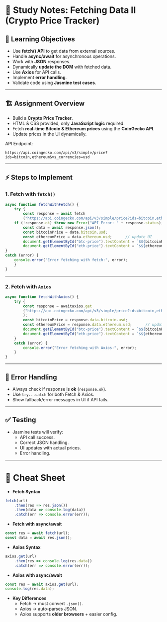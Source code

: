 # 📘 Study Notes: Fetching Data II (Crypto Price Tracker)

## 🎯 Learning Objectives

- Use **fetch() API** to get data from external sources.
- Handle **async/await** for asynchronous operations.
- Work with **JSON** responses.
- Dynamically **update the DOM** with fetched data.
- Use **Axios** for API calls.
- Implement **error handling**.
- Validate code using **Jasmine test cases**.

---

## 🏗️ Assignment Overview

- Build a **Crypto Price Tracker**.
- HTML & CSS provided, only **JavaScript logic** required.
- Fetch **real-time Bitcoin & Ethereum prices** using the **CoinGecko API**.
- Update prices in the UI dynamically.

API Endpoint:

```http
https://api.coingecko.com/api/v3/simple/price?ids=bitcoin,ethereum&vs_currencies=usd
```

---

## ⚡ Steps to Implement

### 1. Fetch with `fetch()`

```js
async function fetchWithFetch() {
	try {     
		const response = await fetch
		("https://api.coingecko.com/api/v3/simple/price?ids=bitcoin,ethereum&vs_currencies=usd");
	if (!response.ok) throw new Error("API Error: " + response.status);
		const data = await response.json();
		const bitcoinPrice = data.bitcoin.usd;           
		const ethereumPrice = data.ethereum.usd;      // update UI     
		document.getElementById("btc-price").textContent = `$${bitcoinPrice}`;     
		document.getElementById("eth-price").textContent = `$${ethereumPrice}`;
} 
catch (error) {
	console.error("Error fetching with fetch:", error);   
	} 
}
```

---

### 2. Fetch with `Axios`

```js
async function fetchWithAxios() {
	try {     
		const response = awaitaxios.get
		("https://api.coingecko.com/api/v3/simple/price?ids=bitcoin,ethereum&vs_currencies=usd"
		);
		const bitcoinPrice = response.data.bitcoin.usd;     
		const ethereumPrice = response.data.ethereum.usd;      // update UI
		document.getElementById("btc-price").textContent = `$${bitcoinPrice}`;     
		document.getElementById("eth-price").textContent = `$${ethereumPrice}`;   
	} 
	catch (error) {
		console.error("Error fetching with Axios:", error);   
	} 
}
```

---

## 🚨 Error Handling

- Always check if response is **ok** (`response.ok`).
- Use `try...catch` for both Fetch & Axios.
- Show fallback/error messages in UI if API fails.

---

## ✅ Testing

- Jasmine tests will verify:
    - API call success.
    - Correct JSON handling.
    - UI updates with actual prices.
    - Error handling.

---

# 📌 Cheat Sheet

- **Fetch Syntax**
    
```js
fetch(url)   
	.then(res => res.json())   
	.then(data => console.log(data))   
	.catch(err => console.error(err));
```
    
- **Fetch with async/await**
    
```js
const res = await fetch(url); 
const data = await res.json();
```
    
- **Axios Syntax**
    
```js
axios.get(url)   
	.then(res => console.log(res.data))   
	.catch(err => console.error(err));
```
    
- **Axios with async/await**
    
```js
const res = await axios.get(url); 
console.log(res.data);
```
    
- **Key Differences**
    - Fetch → must convert `.json()`.
    - Axios → auto-parses JSON.
    - Axios supports **older browsers** + easier config.
